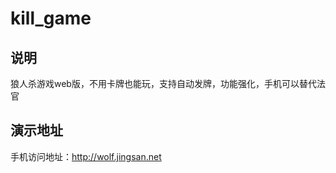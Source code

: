 # kill_game

## 说明

狼人杀游戏web版，不用卡牌也能玩，支持自动发牌，功能强化，手机可以替代法官

## 演示地址

手机访问地址：http://wolf.jingsan.net
